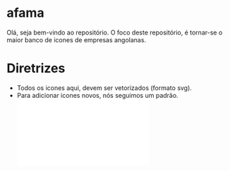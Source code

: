 # afama
Olá, seja bem-vindo ao repositório. O foco deste repositório, é tornar-se o maior banco de icones de empresas angolanas. 

# Diretrizes
- Todos os icones aqui, devem ser vetorizados (formato svg).
- Para adicionar icones novos, nós seguimos um padrão. ![ver padrão](./.doc/styleguide.md)
